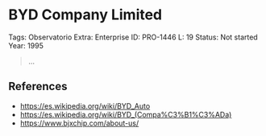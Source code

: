 # BYD Company Limited

Tags: Observatorio
Extra: Enterprise
ID: PRO-1446
L: 19
Status: Not started
Year: 1995

> …
> 

## References

- https://es.wikipedia.org/wiki/BYD_Auto
- https://es.wikipedia.org/wiki/BYD_(Compa%C3%B1%C3%ADa)
- https://www.bjxchip.com/about-us/